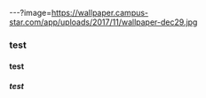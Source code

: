 ---?image=https://wallpaper.campus-star.com/app/uploads/2017/11/wallpaper-dec29.jpg
###  test
####    test
##### test